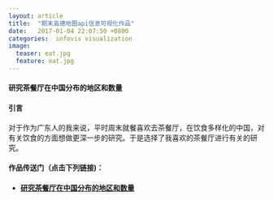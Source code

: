 ```yaml
---
layout: article
title:  "期末高德地图api信息可视化作品"
date:   2017-01-04 22:07:50 +0800
categories:  infovis visualization
image:
  teaser: eat.jpg
  feature: eat.jpg
---
```


#### 研究茶餐厅在中国分布的地区和数量


#### 引言
对于作为广东人的我来说，平时周末就餐喜欢去茶餐厅，在饮食多样化的中国，对有关饮食的方面想做更深一步的研究。于是选择了我喜欢的茶餐厅进行有关的研究。



#### 作品传送门（点击下列链接)：
- #### <a href="https://public.tableau.com/views/_18391/4?:embed=y&:display_count=yes&publish=yes">研究茶餐厅在中国分布的地区和数量</a>

